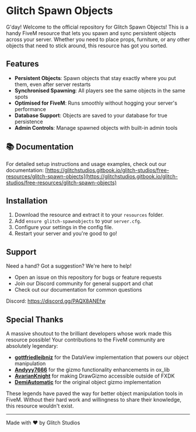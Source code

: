 # Glitch Spawn Objects

G'day! Welcome to the official repository for Glitch Spawn Objects! This is a handy FiveM resource that lets you spawn and sync persistent objects across your server. Whether you need to place props, furniture, or any other objects that need to stick around, this resource has got you sorted.

## Features

- **Persistent Objects**: Spawn objects that stay exactly where you put them, even after server restarts
- **Synchronised Spawning**: All players see the same objects in the same spots
- **Optimised for FiveM**: Runs smoothly without hogging your server's performance
- **Database Support**: Objects are saved to your database for true persistence
- **Admin Controls**: Manage spawned objects with built-in admin tools

## 📚 Documentation

For detailed setup instructions and usage examples, check out our documentation:
[https://glitchstudios.gitbook.io/glitch-studios/free-resources/glitch-spawn-objects](https://glitchstudios.gitbook.io/glitch-studios/free-resources/glitch-spawn-objects)

## Installation

1. Download the resource and extract it to your `resources` folder.
2. Add `ensure glitch-spawnobjects` to your `server.cfg`.
3. Configure your settings in the config file.
4. Restart your server and you're good to go!

## Support

Need a hand? Got a suggestion? We're here to help! 

- Open an issue on this repository for bugs or feature requests
- Join our Discord community for general support and chat
- Check out our documentation for common questions

Discord: https://discord.gg/PAQX8ANEfw

## Special Thanks

A massive shoutout to the brilliant developers whose work made this resource possible! Your contributions to the FiveM community are absolutely legendary:

- **[gottfriedleibniz](https://github.com/citizenfx/lua/blob/luaglm-dev/cfx/libs/scripts/examples/dataview.lua)** for the DataView implementation that powers our object manipulation
- **[Andyyy7666](https://github.com/overextended/ox_lib/pull/453)** for the gizmo functionality enhancements in ox_lib
- **[AvarianKnight](https://forum.cfx.re/t/allow-drawgizmo-to-be-used-outside-of-fxdk/5091845/8?u=demi-automatic)** for making DrawGizmo accessible outside of FXDK
- **[DemiAutomatic](https://github.com/DemiAutomatic/object_gizmo)** for the original object gizmo implementation

These legends have paved the way for better object manipulation tools in FiveM. Without their hard work and willingness to share their knowledge, this resource wouldn't exist.

---

Made with ❤️ by Glitch Studios
